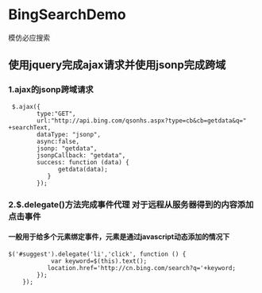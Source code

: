 # BingSearchDemo
模仿必应搜索
## 使用jquery完成ajax请求并使用jsonp完成跨域
### 1.ajax的jsonp跨域请求
```jquery
 $.ajax({
    	type:"GET",
    	url:"http://api.bing.com/qsonhs.aspx?type=cb&cb=getdata&q=" +searchText,
    	dataType: "jsonp",
    	async:false,
    	jsonp: "getdata",
    	jsonpCallback: "getdata",
	    success: function (data) {
	          getdata(data);
	       }
        });
```
### 2.$.delegate()方法完成事件代理 对于远程从服务器得到的内容添加点击事件 
#### 一般用于给多个元素绑定事件，元素是通过javascript动态添加的情况下
```
$('#suggest').delegate('li','click', function () {  
            var keyword=$(this).text();  
           location.href='http://cn.bing.com/search?q='+keyword;  
        });  
    }); 
```

